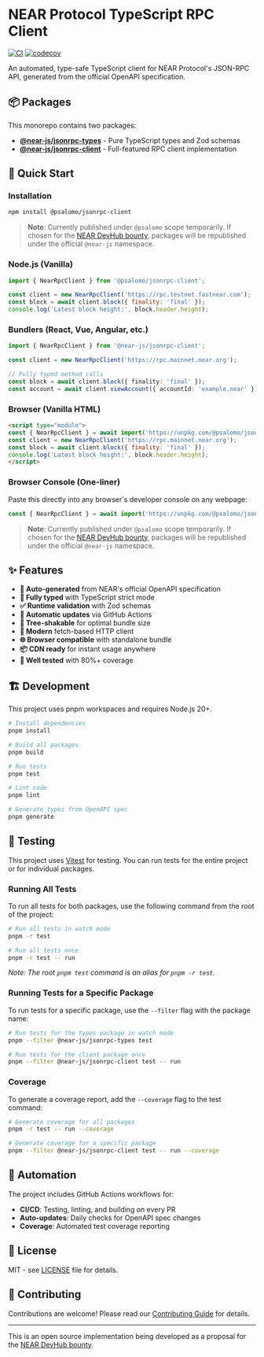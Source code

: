 # NEAR Protocol TypeScript RPC Client

[![CI](https://github.com/petersalomonsen/near-rpc-typescript/actions/workflows/ci.yml/badge.svg)](https://github.com/petersalomonsen/near-rpc-typescript/actions/workflows/ci.yml)
[![codecov](https://codecov.io/gh/petersalomonsen/near-rpc-typescript/branch/main/graph/badge.svg)](https://codecov.io/gh/petersalomonsen/near-rpc-typescript)

An automated, type-safe TypeScript client for NEAR Protocol's JSON-RPC API, generated from the official OpenAPI specification.

## 📦 Packages

This monorepo contains two packages:

- **[@near-js/jsonrpc-types](./packages/jsonrpc-types)** - Pure TypeScript types and Zod schemas
- **[@near-js/jsonrpc-client](./packages/jsonrpc-client)** - Full-featured RPC client implementation

## 🚀 Quick Start

### Installation

```bash
npm install @psalomo/jsonrpc-client
```

> **Note**: Currently published under `@psalomo` scope temporarily. If chosen for the [NEAR DevHub bounty](https://nearn.io/devhub/13/), packages will be republished under the official `@near-js` namespace.

### Node.js (Vanilla)

```javascript
import { NearRpcClient } from '@psalomo/jsonrpc-client';

const client = new NearRpcClient('https://rpc.testnet.fastnear.com');
const block = await client.block({ finality: 'final' });
console.log('Latest block height:', block.header.height);
```

### Bundlers (React, Vue, Angular, etc.)

```typescript
import { NearRpcClient } from '@near-js/jsonrpc-client';

const client = new NearRpcClient('https://rpc.mainnet.near.org');

// Fully typed method calls
const block = await client.block({ finality: 'final' });
const account = await client.viewAccount({ accountId: 'example.near' });
```

### Browser (Vanilla HTML)

```html
<script type="module">
const { NearRpcClient } = await import('https://unpkg.com/@psalomo/jsonrpc-client@0.1.0/dist/browser-standalone.js');
const client = new NearRpcClient('https://rpc.mainnet.near.org');
const block = await client.block({ finality: 'final' });
console.log('Latest block height:', block.header.height);
</script>
```

### Browser Console (One-liner)

Paste this directly into any browser's developer console on any webpage:

```javascript
const { NearRpcClient } = await import('https://unpkg.com/@psalomo/jsonrpc-client@0.1.0/dist/browser-standalone.js'); const client = new NearRpcClient('https://rpc.testnet.fastnear.com'); const block = await client.block({ finality: 'final' }); console.log('Latest block height:', block.header.height);
```

> **Note**: Currently published under `@psalomo` scope temporarily. If chosen for the [NEAR DevHub bounty](https://nearn.io/devhub/13/), packages will be republished under the official `@near-js` namespace.

## ✨ Features

- **🔧 Auto-generated** from NEAR's official OpenAPI specification
- **📝 Fully typed** with TypeScript strict mode
- **✅ Runtime validation** with Zod schemas
- **🔄 Automatic updates** via GitHub Actions
- **🌳 Tree-shakable** for optimal bundle size
- **🚀 Modern** fetch-based HTTP client
- **🌐 Browser compatible** with standalone bundle
- **📦 CDN ready** for instant usage anywhere
- **🧪 Well tested** with 80%+ coverage

## 🏗️ Development

This project uses pnpm workspaces and requires Node.js 20+.

```bash
# Install dependencies
pnpm install

# Build all packages
pnpm build

# Run tests
pnpm test

# Lint code
pnpm lint

# Generate types from OpenAPI spec
pnpm generate
```

## 🧪 Testing

This project uses [Vitest](https://vitest.dev/) for testing. You can run tests for the entire project or for individual packages.

### Running All Tests

To run all tests for both packages, use the following command from the root of the project:

```bash
# Run all tests in watch mode
pnpm -r test

# Run all tests once
pnpm -r test -- run
```

_Note: The root `pnpm test` command is an alias for `pnpm -r test`._

### Running Tests for a Specific Package

To run tests for a specific package, use the `--filter` flag with the package name:

```bash
# Run tests for the types package in watch mode
pnpm --filter @near-js/jsonrpc-types test

# Run tests for the client package once
pnpm --filter @near-js/jsonrpc-client test -- run
```

### Coverage

To generate a coverage report, add the `--coverage` flag to the test command:

```bash
# Generate coverage for all packages
pnpm -r test -- run --coverage

# Generate coverage for a specific package
pnpm --filter @near-js/jsonrpc-client test -- run --coverage
```

## 🤖 Automation

The project includes GitHub Actions workflows for:

- **CI/CD**: Testing, linting, and building on every PR
- **Auto-updates**: Daily checks for OpenAPI spec changes
- **Coverage**: Automated test coverage reporting

## 📄 License

MIT - see [LICENSE](LICENSE) file for details.

## 🤝 Contributing

Contributions are welcome! Please read our [Contributing Guide](CONTRIBUTING.md) for details.

---

This is an open source implementation being developed as a proposal for the [NEAR DevHub bounty](https://nearn.io/devhub/13/).
